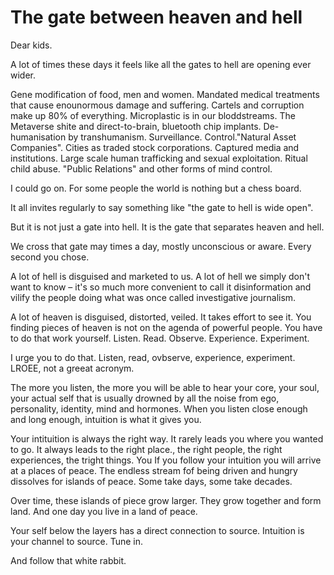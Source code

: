 # The gate between heaven and hell

Dear kids.

A lot of times these days it feels like all the gates to hell are opening ever wider.

Gene modification of food, men and women. Mandated medical treatments that cause enounormous damage and suffering. Cartels and corruption make up 80% of everything. Microplastic is in our bloddstreams. The Metaverse shite and direct-to-brain, bluetooth chip implants. De-humanisation by transhumanism. Surveillance. Control."Natural Asset Companies". Cities as traded stock corporations. Captured media and institutions. Large scale human trafficking and sexual exploitation. Ritual child abuse. "Public Relations" and other forms of mind control.

I could go on. For some people the world is nothing but a chess board.

It all invites regularly to say something like "the gate to hell is wide open".

But it is not just a gate into hell. It is the gate that separates heaven and hell.

We cross that gate may times a day, mostly unconscious or aware. Every second you chose.

A lot of hell is disguised and marketed to us. A lot of hell we simply don't want to know – it's so much more convenient to call it disinformation and vilify the people doing what was once called investigative journalism.

A lot of heaven is disguised, distorted, veiled. It takes effort to see it. You finding pieces of heaven is not on the agenda of powerful people. You have to do that work yourself. Listen. Read. Observe. Experience. Experiment.

I urge you to do that. Listen, read, ovbserve, experience, experiment. LROEE, not a greeat acronym.

The more you listen, the more you will be able to hear your core, your soul, your actual self that is usually drowned by all the noise from ego, personality, identity, mind and hormones. When you listen close enough and long enough, intuition is what it gives you.

Your intituition is always the right way. It rarely leads you where you wanted to go. It always leads to the right place., the right people, the right experiences, the tright things. You If you follow your intuition you will arrive at a places of peace. The endless stream fof being driven and hungry dissolves for islands of peace. Some take days, some take decades.

Over time, these islands of piece grow larger. They grow together and form land. And one day you live in a land of peace.

Your self below the layers has a direct connection to source. Intuition is your channel to source. Tune in.

And follow that white rabbit.



<style> .markdown-body h1:first-of-type { display: none; } a { text-decoration: underline; } .markdown-body { max-width: 42em; } <style>
